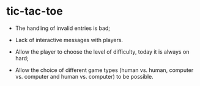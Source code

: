 # tic-tac-toe


- The handling of invalid entries is bad;
- Lack of interactive messages with players.

- Allow the player to choose the level of difficulty, today it is always on hard;
- Allow the choice of different game types (human vs. human, computer vs. computer and human vs. computer) to be possible.
